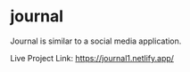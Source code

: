 # journal
Journal is similar to a social media application.

Live Project Link: https://journal1.netlify.app/
